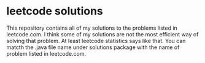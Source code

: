 # leetcode solutions

This repository contains all of my solutions to the problems listed in leetcode.com.
I think some of my solutions are not the most efficient way of solving that problem. At least leetcode statistics says like that.
You can matcth the .java file name under solutions package with the name of problem listed in leetcode.com.


